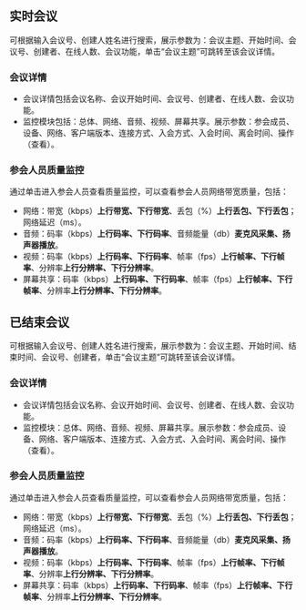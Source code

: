 ## 实时会议
可根据输入会议号、创建人姓名进行搜索，展示参数为：会议主题、开始时间、会议号、创建者、在线人数、会议功能，单击“会议主题”可跳转至该会议详情。

### 会议详情
- 会议详情包括会议名称、会议开始时间、会议号、创建者、在线人数、会议功能。
- 监控模块包括：总体、网络、音频、视频、屏幕共享。展示参数：参会成员、设备、网络、客户端版本、连接方式、入会方式、入会时间、离会时间、操作（查看）。

### 参会人员质量监控
通过单击进入参会人员查看质量监控，可以查看参会人员网络带宽质量，包括：
- 网络：带宽（kbps）**上行带宽、下行带宽**、丢包（%）**上行丢包、下行丢包**；网络延迟（ms）。
- 音频：码率（kbps）**上行码率、下行码率**、音频能量（db）**麦克风采集、扬声器播放**。
- 视频：码率（kbps）**上行码率、下行码率**、帧率（fps）**上行帧率、下行帧率**、分辨率**上行分辨率、下行分辨率**。
- 屏幕共享：码率（kbps）**上行码率、下行码率**、帧率（fps）**上行帧率、下行帧率**、分辨率**上行分辨率、下行分辨率**。

## 已结束会议
可根据输入会议号、创建人姓名进行搜索，展示参数为：会议主题、开始时间、结束时间、会议号、创建者，单击“会议主题”可跳转至该会议详情。

### 会议详情
- 会议详情包括会议名称、会议开始时间、会议号、创建者、在线人数、会议功能。
- 监控模块：总体、网络、音频、视频、屏幕共享。展示参数：参会成员、设备、网络、客户端版本、连接方式、入会方式、入会时间、离会时间、操作（查看）。

### 参会人员质量监控
通过单击进入参会人员查看质量监控，可以查看参会人员网络带宽质量，包括：
- 网络：带宽（kbps）**上行带宽、下行带宽**、丢包（%）**上行丢包、下行丢包**；网络延迟（ms）。
- 音频：码率（kbps）**上行码率、下行码率**、音频能量（db）**麦克风采集、扬声器播放**。
- 视频：码率（kbps）**上行码率、下行码率**、帧率（fps）**上行帧率、下行帧率**、分辨率**上行分辨率、下行分辨率**。
- 屏幕共享：码率（kbps）**上行码率、下行码率**、帧率（fps）**上行帧率、下行帧率**、分辨率**上行分辨率、下行分辨率**。
 
